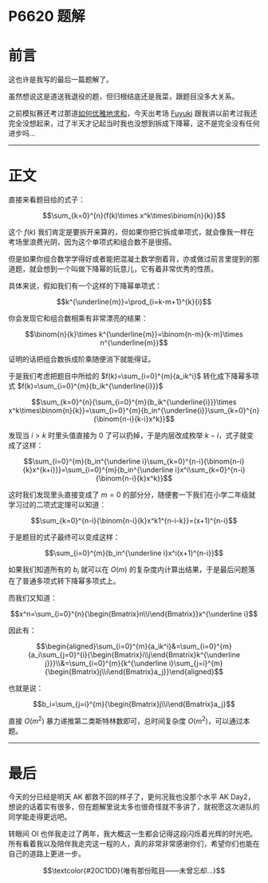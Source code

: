 # P6620 题解

# 前言

这也许是我写的最后一篇题解了。

虽然想说这是道送我退役的题，但归根结底还是我菜，跟题目没多大关系。

之前模拟赛还考过那道[如何优雅地求和](http://uoj.ac/problem/269)，今天出考场 [Fuyuki](https://www.luogu.com.cn/user/109236) 跟我讲以前考过我还完全没想起来，过了半天才记起当时我也没想到拆成下降幂，这不是完全没有任何进步吗...

---

# 正文

直接来看题目给的式子：

$$\sum_{k=0}^{n}{f(k)\times x^k\times\binom{n}{k}}$$

这个 $f(k)$ 我们肯定是要拆开来算的，但如果你把它拆成单项式，就会像我一样在考场里浪费光阴，因为这个单项式和组合数不是很搭。

但是如果你组合数学学得好或者能把混凝土数学倒着背，亦或做过前言里提到的那道题，就会想到一个叫做下降幂的玩意儿，它有着非常优秀的性质。

具体来说，假如我们有一个这样的下降幂单项式：

$$k^{\underline{m}}=\prod_{i=k-m+1}^{k}{i}$$

你会发现它和组合数相乘有非常漂亮的结果：

$$\binom{n}{k}\times k^{\underline{m}}=\binom{n-m}{k-m}\times n^{\underline{m}}$$

证明的话把组合数拆成阶乘随便消下就能得证。

于是我们考虑把题目中所给的 $f(k)=\sum_{i=0}^{m}{a_ik^i}$ 转化成下降幂多项式 $f(k)=\sum_{i=0}^{m}{b_ik^{\underline{i}}}$

$$\sum_{k=0}^{n}{\sum_{i=0}^{m}{b_ik^{\underline{i}}}\times x^k\times\binom{n}{k}}=\sum_{i=0}^{m}{b_in^{\underline{i}}\sum_{k=0}^{n}{\binom{n-i}{k-i}x^k}}$$

发现当 $i>k$ 时里头值直接为 $0$ 了可以扔掉，于是内层改成枚举 $k-i$，式子就变成了这样：

$$\sum_{i=0}^{m}{b_in^{\underline i}\sum_{k=0}^{n-i}{\binom{n-i}{k}x^{k+i}}}=\sum_{i=0}^{m}{b_in^{\underline i}x^i\sum_{k=0}^{n-i}{\binom{n-i}{k}x^k}}$$

这时我们发现里头直接变成了 $m=0$ 的部分分，随便套一下我们在小学二年级就学习过的二项式定理可以知道：

$$\sum_{k=0}^{n-i}{\binom{n-i}{k}x^k1^{n-i-k}}=(x+1)^{n-i}$$

于是题目的式子最终可以变成这样：

$$\sum_{i=0}^{m}{b_in^{\underline i}x^i(x+1)^{n-i}}$$

如果我们知道所有的 $b_i$ 就可以在 $O(m)$ 的复杂度内计算出结果，于是最后问题落在了普通多项式转下降幂多项式上。

而我们又知道：

$$x^n=\sum_{i=0}^{n}{\begin{Bmatrix}n\\i\end{Bmatrix}}x^{\underline i}$$

因此有：

$$\begin{aligned}\sum_{i=0}^{m}{a_ik^i}&=\sum_{i=0}^{m}{a_i\sum_{j=0}^{i}{\begin{Bmatrix}i\\j\end{Bmatrix}k^{\underline j}}}\\&=\sum_{i=0}^{m}{k^{\underline i}\sum_{j=i}^{m}{\begin{Bmatrix}j\\i\end{Bmatrix}a_j}}\end{aligned}$$

也就是说：

$$b_i=\sum_{j=i}^{m}{\begin{Bmatrix}j\\i\end{Bmatrix}a_j}$$

直接 $O(m^2)$ 暴力递推第二类斯特林数即可，总时间复杂度 $O(m^2)$，可以通过本题。

---

# 最后

今天的分已经是明天 AK 都救不回的样子了，更何况我也没那个水平 AK Day2，想说的话着实有很多，但在题解里说太多也很奇怪就不多讲了，就祝愿这次进队的同学能走得更远吧。

转眼间 OI 也伴我走过了两年，我大概这一生都会记得这段闪烁着光辉的时光吧。所有看着我以及陪伴我走完这一程的人，真的非常非常感谢你们，希望你们也能在自己的道路上更进一步。

$$\textcolor{#20C1DD}{唯有那份眩目——未曾忘却...}$$